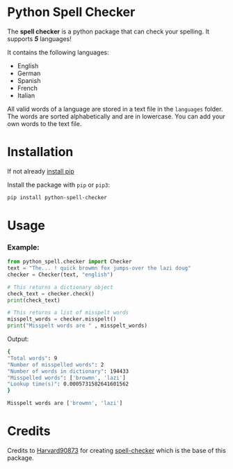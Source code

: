 # Python Spell Checker

The **spell checker** is a python package that can check your spelling. It supports **_5_** languages!

It contains the following languages:

- English
- German
- Spanish
- French
- Italian

All valid words of a language are stored in a text file in the `languages` folder. The words are sorted alphabetically and are in lowercase. You can add your own words to the text file.

# Installation

If not already [install pip](https://pip.pypa.io/en/stable/installing/)

Install the package with `pip` or `pip3`:

```bash
pip install python-spell-checker
```

# Usage

### Example:

```Python
from python_spell.checker import Checker
text = "The... ! quick browmn fox jumps-over the lazi doug"
checker = Checker(text, "english")

# This returns a dictionary object
check_text = checker.check()
print(check_text)

# This returns a list of misspelt words
misspelt_words = checker.misspelt()
print("Misspelt words are " , misspelt_words)
```

Output:

```bash
{
"Total words": 9
"Number of misspelled words": 2
"Number of words in dictionary": 194433
"Misspelled words": ['browmn', 'lazi']
"Lookup time(s)": 0.0005731582641601562
}

Misspelt words are ['browmn', 'lazi']
```

# Credits

Credits to [Harvard90873](https://github.com/Harvard90873/) for creating [spell-checker](https://pypi.org/project/spell-checker/) which is the base of this package.
